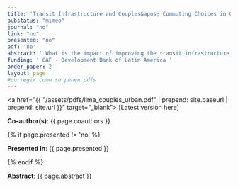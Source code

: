 ```yaml
---
title: 'Transit Infrastructure and Couples&apos; Commuting Choices in General Equilibrium'
pubstatus: "mimeo"
journal: "no"
link: "no"
presented: "no"
pdf: 'no'
abstract: ' What is the impact of improving the transit infrastructure on the gender earnings gap? How family structure matters to understand the impact of new transit infrastructure? Recent models on spatial economics hinge on the assumption that households are comprised of a single type of person making commuting and location choices. In reality, an important share of the population live in households comprised of more persons, whose commuting choices might be interlinked through the household&apos;s budget constraint. I set up and estimate a quantitative model of city structure featuring single and married households leveraging on the introduction of a Metro line and the Bus Rapid Transit System in Lima, Peru. My model delivers interdependent commuting choices within dual-earner households. This way, reduced commute times impact one partner&apos commuting patterns not only by affecting her prospects, but also those of her spouse. I show that this mechanism is quantitative important. If I ignore this mechanism, I would underestimate gains in real income by 42\% and reductions in the gender earnings gap by 72\%.'
funding: ' CAF - Development Bank of Latin America '
order_paper: 2
layout: page
#corregir como se ponen pdfs
---
```


<a href="{{ "/assets/pdfs/lima_couples_urban.pdf" | prepend: site.baseurl | prepend: site.url }}" target="_blank"> [Latest version here] </a>

<p><b>Co-author(s)</b>: {{ page.coauthors }} </p>

{% if page.presented != 'no' %}
<p><b>Presented in</b>: {{ page.presented }} </p>
{% endif %}

<div class ="text"><p><b>Abstract</b>: {{ page.abstract }} </p></div>

